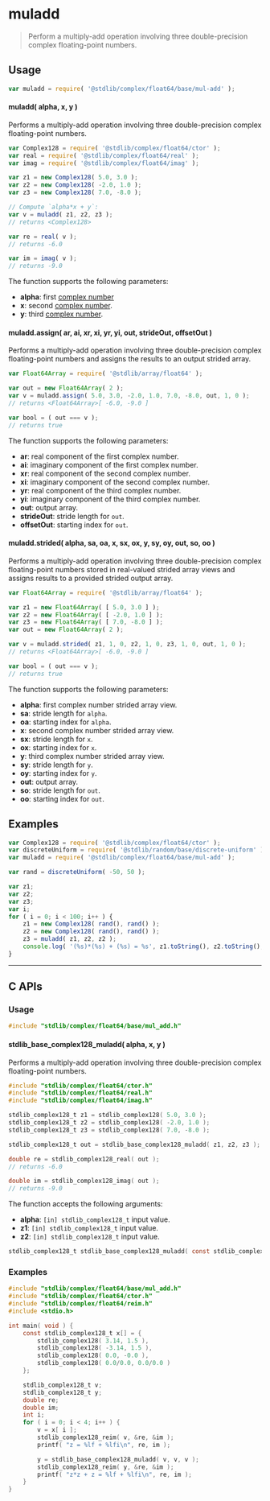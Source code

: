 <!--

@license Apache-2.0

Copyright (c) 2025 The Stdlib Authors.

Licensed under the Apache License, Version 2.0 (the "License");
you may not use this file except in compliance with the License.
You may obtain a copy of the License at

   http://www.apache.org/licenses/LICENSE-2.0

Unless required by applicable law or agreed to in writing, software
distributed under the License is distributed on an "AS IS" BASIS,
WITHOUT WARRANTIES OR CONDITIONS OF ANY KIND, either express or implied.
See the License for the specific language governing permissions and
limitations under the License.

-->

# muladd

> Perform a multiply-add operation involving three double-precision complex floating-point numbers.

<section class="intro">

</section>

<!-- /.intro -->

<section class="usage">

## Usage

```javascript
var muladd = require( '@stdlib/complex/float64/base/mul-add' );
```

#### muladd( alpha, x, y )

Performs a multiply-add operation involving three double-precision complex floating-point numbers.

```javascript
var Complex128 = require( '@stdlib/complex/float64/ctor' );
var real = require( '@stdlib/complex/float64/real' );
var imag = require( '@stdlib/complex/float64/imag' );

var z1 = new Complex128( 5.0, 3.0 );
var z2 = new Complex128( -2.0, 1.0 );
var z3 = new Complex128( 7.0, -8.0 );

// Compute `alpha*x + y`:
var v = muladd( z1, z2, z3 );
// returns <Complex128>

var re = real( v );
// returns -6.0

var im = imag( v );
// returns -9.0
```

The function supports the following parameters:

-   **alpha**: first [complex number][@stdlib/complex/float64/ctor]
-   **x**: second [complex number][@stdlib/complex/float64/ctor].
-   **y**: third [complex number][@stdlib/complex/float64/ctor].

#### muladd.assign( ar, ai, xr, xi, yr, yi, out, strideOut, offsetOut )

Performs a multiply-add operation involving three double-precision complex floating-point numbers and assigns the results to an output strided array.

```javascript
var Float64Array = require( '@stdlib/array/float64' );

var out = new Float64Array( 2 );
var v = muladd.assign( 5.0, 3.0, -2.0, 1.0, 7.0, -8.0, out, 1, 0 );
// returns <Float64Array>[ -6.0, -9.0 ]

var bool = ( out === v );
// returns true
```

The function supports the following parameters:

-   **ar**: real component of the first complex number.
-   **ai**: imaginary component of the first complex number.
-   **xr**: real component of the second complex number.
-   **xi**: imaginary component of the second complex number.
-   **yr**: real component of the third complex number.
-   **yi**: imaginary component of the third complex number.
-   **out**: output array.
-   **strideOut**: stride length for `out`.
-   **offsetOut**: starting index for `out`.

#### muladd.strided( alpha, sa, oa, x, sx, ox, y, sy, oy, out, so, oo )

Performs a multiply-add operation involving three double-precision complex floating-point numbers stored in real-valued strided array views and assigns results to a provided strided output array.

```javascript
var Float64Array = require( '@stdlib/array/float64' );

var z1 = new Float64Array( [ 5.0, 3.0 ] );
var z2 = new Float64Array( [ -2.0, 1.0 ] );
var z3 = new Float64Array( [ 7.0, -8.0 ] );
var out = new Float64Array( 2 );

var v = muladd.strided( z1, 1, 0, z2, 1, 0, z3, 1, 0, out, 1, 0 );
// returns <Float64Array>[ -6.0, -9.0 ]

var bool = ( out === v );
// returns true
```

The function supports the following parameters:

-   **alpha**: first complex number strided array view.
-   **sa**: stride length for `alpha`.
-   **oa**: starting index for `alpha`.
-   **x**: second complex number strided array view.
-   **sx**: stride length for `x`.
-   **ox**: starting index for `x`.
-   **y**: third complex number strided array view.
-   **sy**: stride length for `y`.
-   **oy**: starting index for `y`.
-   **out**: output array.
-   **so**: stride length for `out`.
-   **oo**: starting index for `out`.

</section>

<!-- /.usage -->

<section class="examples">

## Examples

<!-- eslint no-undef: "error" -->

```javascript
var Complex128 = require( '@stdlib/complex/float64/ctor' );
var discreteUniform = require( '@stdlib/random/base/discrete-uniform' ).factory;
var muladd = require( '@stdlib/complex/float64/base/mul-add' );

var rand = discreteUniform( -50, 50 );

var z1;
var z2;
var z3;
var i;
for ( i = 0; i < 100; i++ ) {
    z1 = new Complex128( rand(), rand() );
    z2 = new Complex128( rand(), rand() );
    z3 = muladd( z1, z2, z2 );
    console.log( '(%s)*(%s) + (%s) = %s', z1.toString(), z2.toString(), z2.toString(), z3.toString() );
}
```

</section>

<!-- /.examples -->

<!-- C interface documentation. -->

* * *

<section class="c">

## C APIs

<!-- Section to include introductory text. Make sure to keep an empty line after the intro `section` element and another before the `/section` close. -->

<section class="intro">

</section>

<!-- /.intro -->

<!-- C usage documentation. -->

<section class="usage">

### Usage

```c
#include "stdlib/complex/float64/base/mul_add.h"
```

#### stdlib_base_complex128_muladd( alpha, x, y )

Performs a multiply-add operation involving three double-precision complex floating-point numbers.

```c
#include "stdlib/complex/float64/ctor.h"
#include "stdlib/complex/float64/real.h"
#include "stdlib/complex/float64/imag.h"

stdlib_complex128_t z1 = stdlib_complex128( 5.0, 3.0 );
stdlib_complex128_t z2 = stdlib_complex128( -2.0, 1.0 );
stdlib_complex128_t z3 = stdlib_complex128( 7.0, -8.0 );

stdlib_complex128_t out = stdlib_base_complex128_muladd( z1, z2, z3 );

double re = stdlib_complex128_real( out );
// returns -6.0

double im = stdlib_complex128_imag( out );
// returns -9.0
```

The function accepts the following arguments:

-   **alpha**: `[in] stdlib_complex128_t` input value.
-   **z1**: `[in] stdlib_complex128_t` input value.
-   **z2**: `[in] stdlib_complex128_t` input value.

```c
stdlib_complex128_t stdlib_base_complex128_muladd( const stdlib_complex128_t alpha, const stdlib_complex128_t x, const stdlib_complex128_t y );
```

</section>

<!-- /.usage -->

<!-- C API usage notes. Make sure to keep an empty line after the `section` element and another before the `/section` close. -->

<section class="notes">

</section>

<!-- /.notes -->

<!-- C API usage examples. -->

<section class="examples">

### Examples

```c
#include "stdlib/complex/float64/base/mul_add.h"
#include "stdlib/complex/float64/ctor.h"
#include "stdlib/complex/float64/reim.h"
#include <stdio.h>

int main( void ) {
    const stdlib_complex128_t x[] = {
        stdlib_complex128( 3.14, 1.5 ),
        stdlib_complex128( -3.14, 1.5 ),
        stdlib_complex128( 0.0, -0.0 ),
        stdlib_complex128( 0.0/0.0, 0.0/0.0 )
    };

    stdlib_complex128_t v;
    stdlib_complex128_t y;
    double re;
    double im;
    int i;
    for ( i = 0; i < 4; i++ ) {
        v = x[ i ];
        stdlib_complex128_reim( v, &re, &im );
        printf( "z = %lf + %lfi\n", re, im );

        y = stdlib_base_complex128_muladd( v, v, v );
        stdlib_complex128_reim( y, &re, &im );
        printf( "z*z + z = %lf + %lfi\n", re, im );
    }
}
```

</section>

<!-- /.examples -->

</section>

<!-- /.c -->

<!-- Section for related `stdlib` packages. Do not manually edit this section, as it is automatically populated. -->

<section class="related">

</section>

<!-- /.related -->

<!-- Section for all links. Make sure to keep an empty line after the `section` element and another before the `/section` close. -->

<section class="links">

[@stdlib/complex/float64/ctor]: https://github.com/stdlib-js/stdlib/tree/develop/lib/node_modules/%40stdlib/complex/float64/ctor

<!-- <related-links> -->

<!-- </related-links> -->

</section>

<!-- /.links -->

